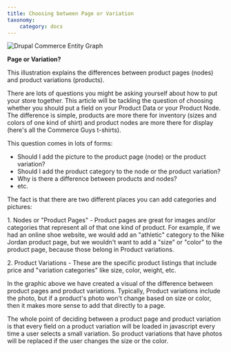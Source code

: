 ```yaml
---
title: Choosing between Page or Variation
taxonomy:
    category: docs
---
```


![Drupal Commerce Entity Graph](../../images/CK-Entity-or-Node.jpg)

**Page or Variation?**

<p>This illustration explains the differences between product pages (nodes) and product variations (products).</p>

<p>There are lots of questions you might be asking yourself about how to put your store together. This article will be tackling the question of choosing whether you should put a field on your Product Data or your Product Node. The difference is simple, products are more there for inventory (sizes and colors of one kind of shirt) and product nodes are more there for display (here's all the Commerce Guys t-shirts).</p>
<p>This question comes in lots of forms:</p>

<ul>
<li>Should I add the picture to the product page (node) or the product variation?</li>
<li>Should I add the product category to the node or the product variation?</li>
<li>Why is there a difference between products and nodes?</li>
<li>etc.</li>
</ul>

<p>The fact is that there are two different places you can add categories and pictures:</p>
<p>1. Nodes or "Product Pages" - Product pages are great for images and/or categories that represent all of that one kind of product. For example, if we had an online shoe website, we would add an "athletic" category to the Nike Jordan product page, but we wouldn't want to add a "size" or "color" to the product page, because those belong in Product variations.</p>
<p>2. Product Variations - These are the specific product listings that include price and "variation categories" like size, color, weight, etc.</p>
<p>In the graphic above we have created a visual of the difference between product pages and product variations. Typically, Product variations include the photo, but if a product's photo won't change based on size or color, then it makes more sense to add that directly to a page.</p>
<p>The whole point of deciding between a product page and product variation is that every field on a product variation will be loaded in javascript every time a user selects a small variation. So product variations that have photos will be replaced if the user changes the size or the color. </p>
